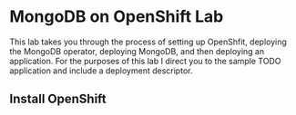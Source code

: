 # MongoDB on OpenShift Lab

This lab takes you through the process of setting up OpenShfit, deploying the MongoDB operator, deploying MongoDB, and then deploying an application.  For the purposes of this lab I direct you to the sample TODO application and include a deployment descriptor.

## Install OpenShift
